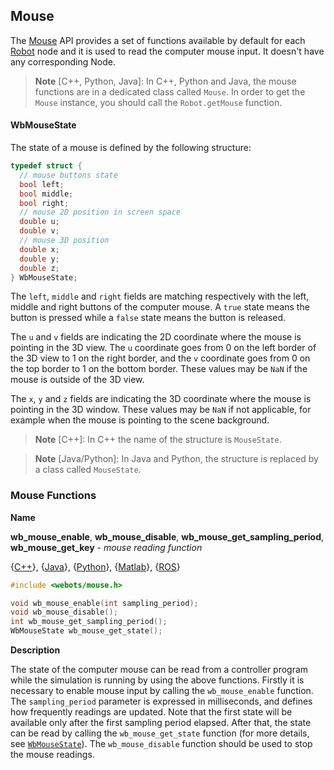 ## Mouse

The [Mouse](#mouse) API provides a set of functions available by default for each [Robot](robot.md) node and it is used to read the computer mouse input.
It doesn't have any corresponding Node.

> **Note** [C++, Python, Java]: In C++, Python and Java, the mouse functions are in a dedicated class called `Mouse`.
In order to get the `Mouse` instance, you should call the `Robot.getMouse` function.

#### WbMouseState

The state of a mouse is defined by the following structure:

```c
typedef struct {
  // mouse buttons state
  bool left;
  bool middle;
  bool right;
  // mouse 2D position in screen space
  double u;
  double v;
  // mouse 3D position
  double x;
  double y;
  double z;
} WbMouseState;
```

The `left`, `middle` and `right` fields are matching respectively with the left, middle and right buttons of the computer mouse.
A `true` state means the button is pressed while a `false` state means the button is released.

The `u` and `v` fields are indicating the 2D coordinate where the mouse is pointing in the 3D view.
The `u` coordinate goes from 0 on the left border of the 3D view to 1 on the right border, and the `v` coordinate goes from 0 on the top border to 1 on the bottom border.
These values may be `NaN` if the mouse is outside of the 3D view.

The `x`, `y` and `z` fields are indicating the 3D coordinate where the mouse is pointing in the 3D window.
These values may be `NaN` if not applicable, for example when the mouse is pointing to the scene background.

> **Note** [C++]: In C++ the name of the structure is `MouseState`.

> **Note** [Java/Python]: In Java and Python, the structure is replaced by a class called `MouseState`.

### Mouse Functions

**Name**

**wb\_mouse\_enable**, **wb\_mouse\_disable**, **wb\_mouse\_get\_sampling\_period**, **wb\_mouse\_get\_key** - *mouse reading function*

{[C++](cpp-api.md#cpp_mouse)}, {[Java](java-api.md#java_mouse)}, {[Python](python-api.md#python_mouse)}, {[Matlab](matlab-api.md#matlab_mouse)}, {[ROS](ros-api.md)}

```c
#include <webots/mouse.h>

void wb_mouse_enable(int sampling_period);
void wb_mouse_disable();
int wb_mouse_get_sampling_period();
WbMouseState wb_mouse_get_state();
```

**Description**

The state of the computer mouse can be read from a controller program while the simulation is running by using the above functions.
Firstly it is necessary to enable mouse input by calling the `wb_mouse_enable` function.
The `sampling_period` parameter is expressed in milliseconds, and defines how frequently readings are updated.
Note that the first state will be available only after the first sampling period elapsed.
After that, the state can be read by calling the `wb_mouse_get_state` function (for more details, see [`WbMouseState`](#wbmousestate)).
The `wb_mouse_disable` function should be used to stop the mouse readings.

